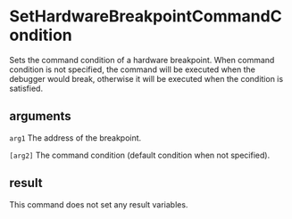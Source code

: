 # SetHardwareBreakpointCommandCondition

Sets the command condition of a hardware breakpoint. When command condition is not specified, the command will be executed when the debugger would break, otherwise it will be executed when the condition is satisfied.

## arguments

`arg1` The address of the breakpoint.

`[arg2]` The command condition (default condition when not specified).

## result

This command does not set any result variables.
